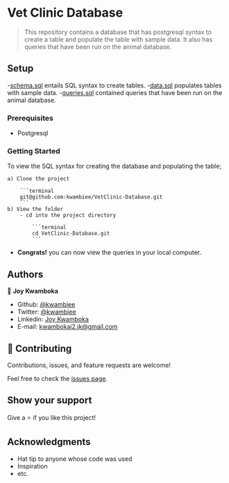 # Vet Clinic Database

> This repository contains a database that has postgresql syntax to create a table and populate the table with sample data. It also has queries that have been run on the animal database.

## Setup

-[schema.sql](./schema.sql) entails SQL syntax to create tables. -[data.sql](./data.sql) populates tables with sample data. -[queries.sql](./queries.sql) contained queries that have been run on the animal database.

### Prerequisites

- Postgresql

### Getting Started

To view the SQL syntax for creating the database and populating the table;

    a) Clone the project

        ```terminal
        git@github.com:kwambiee/VetClinic-Database.git
        ```
    b) View the folder
        - cd into the project directory

            ```terminal
            cd VetClinic-Database.git
            ```

- **Congrats!** you can now view the queries in your local computer.

## Authors

👤 **Joy Kwamboka**

- Github: [@kwambiee](https://github.com/kwambiee)
- Twitter: [@kwambiee](https://twitter.com/kwambiee)
- Linkedin: [Joy Kwamboka](https://www.linkedin.com/in/joy-kwamboka)
- E-mail: kwambokaj2.jk@gmail.com

## 🤝 Contributing

Contributions, issues, and feature requests are welcome!

Feel free to check the [issues page](../../issues/).

## Show your support

Give a ⭐️ if you like this project!

## Acknowledgments

- Hat tip to anyone whose code was used
- Inspiration
- etc.
